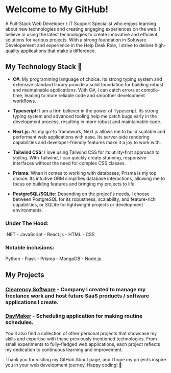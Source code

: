 # Welcome to My GitHub!

A Full-Stack Web Developer / IT Support Specialist who enjoys learning about new technologies and creating engaging experiences on the web. I believe in using the latest technologies to create innovative and efficient solutions for various projects. With a strong foundation in Software Developement and experience in the Help Desk Role, I strive to deliver high-quality applications that make a difference.

## My Technology Stack 🧰

- **C#:** My programming language of choice. Its strong typing system and extensive standard library provide a solid foundation for building robust and maintainable applications. With C#, I can catch errors at compile-time, leading to more reliable code and smoother development workflows.

- **Typescript:** I am a firm believer in the power of Typescript. Its strong typing system and advanced tooling help me catch bugs early in the development process, resulting in more robust and maintainable code.

- **Next.js:** As my go-to framework, Next.js allows me to build scalable and performant web applications with ease. Its server-side rendering capabilities and developer-friendly features make it a joy to work with.

- **Tailwind CSS:** I love using Tailwind CSS for its utility-first approach to styling. With Tailwind, I can quickly create stunning, responsive interfaces without the need for complex CSS classes.

- **Prisma:** When it comes to working with databases, Prisma is my top choice. Its intuitive ORM simplifies database interactions, allowing me to focus on building features and bringing my projects to life.

- **PostgreSQL/SQLite:** Depending on the project's needs, I choose between PostgreSQL for its robustness, scalability, and feature-rich capabilities, or SQLite for lightweight projects or development environments.

### Under The Hood:
.NET - JavaScript - React.js  - HTML - CSS  

### Notable inclusions:
Python - Flask - Prisma - MongoDB - Node.js

## My Projects

<h3><a href="https://www.clearencysoftware.ca/" target="_blank">Clearency Software</a> - Company I created to manage my freelance work and host future SaaS products / software applications I create.</h3> 
<h3><a href="https://github.com/shavaine/day-maker-v2" target="_blank">DayMaker</a> - Scheduling application for making routine schedules.</h3> 

You'll also find a collection of other personal projects that showcase my skills and expertise with these previously mentioned technologies. From small experiments to fully-fledged web applications, each project reflects my dedication to continuous learning and improvement.

Thank you for visiting my GitHub About page, and I hope my projects inspire you in your web development journey. Happy coding! 🚀

 
